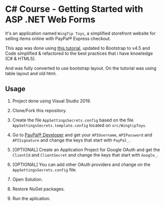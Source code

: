 # C# Course - Getting Started with ASP .NET Web Forms

It's an application named `WingTip Toys`, a simplified storefront website for selling items online with PayPal® Express checkout.

This app was done using [this tutorial](https://docs.microsoft.com/en-us/aspnet/web-forms/overview/getting-started/getting-started-with-aspnet-45-web-forms/), updated to Bootstrap to v4.5 and Code simplified & refactored to the best practices that i have knowledge (C# & HTML5).

And was fully converted to use bootstrap layout. On the tutorial was using table layout and old html.

## Usage

1. Project done using Visual Studio 2019.

2. Clone/Fork this repository.

3. Create the file `AppSettingsSecrets.config` based on the file `AppSettingsSecrets.template.config` located on `src/WingtipToys`.

4. Go to [PayPal® Developer](https://developer.paypal.com) and get your `APIUsername`, `APIPassword` and `APISignature` and change the keys that start with `PayPal_`.

5. [OPTIONAL] Create an Application Project for Google OAuth and get the `ClientId` and `ClientSecret` and change the keys that start with `Google_`.

6. [OPTIONAL] You can add other OAuth providers and change on the `AppSettingsSecrets.config` file.

7. Open Solution.

8. Restore NuGet packages.

9. Run the aplication.
